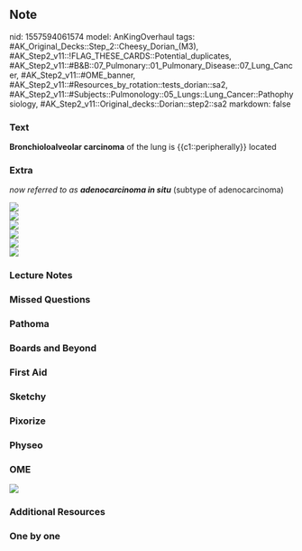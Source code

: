 ## Note
nid: 1557594061574
model: AnKingOverhaul
tags: #AK_Original_Decks::Step_2::Cheesy_Dorian_(M3), #AK_Step2_v11::!FLAG_THESE_CARDS::Potential_duplicates, #AK_Step2_v11::#B&B::07_Pulmonary::01_Pulmonary_Disease::07_Lung_Cancer, #AK_Step2_v11::#OME_banner, #AK_Step2_v11::#Resources_by_rotation::tests_dorian::sa2, #AK_Step2_v11::#Subjects::Pulmonology::05_Lungs::Lung_Cancer::Pathophysiology, #AK_Step2_v11::Original_decks::Dorian::step2::sa2
markdown: false

### Text
<b>Bronchioloalveolar carcinoma</b> of the lung is
{{c1::peripherally}} located

### Extra
<i>now referred to as</i> <b style=
"font-style: italic;">adenocarcinoma in situ</b> (subtype of
adenocarcinoma)
<div>
  <img src="paste-23618025160705.jpg">
  <div><img src="paste-23643794964481.jpg"></div>
</div>
<div><img src="lung%20ca.png"></div>
<div><img src="paste-800285551230977.jpg"></div>
<div>
  <img src="paste-23132693856257.jpg">
  <div><img src="paste-23158463660033.jpg"></div>
</div>

### Lecture Notes


### Missed Questions


### Pathoma


### Boards and Beyond


### First Aid


### Sketchy


### Pixorize


### Physeo


### OME
<div class="ome-widget">
  <a href="https://onlinemeded.org?ref=anki"><img src=
  "_OME_AnkiFlashcards_General_4.png"></a>
</div>

### Additional Resources


### One by one

